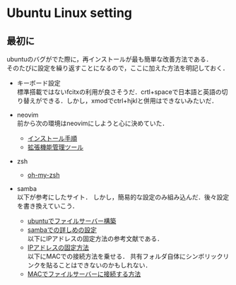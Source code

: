 # Ubuntu Linux setting
## 最初に
ubuntuのバグがでた際に，再インストールが最も簡単な改善方法である．  
そのたびに設定を繰り返すことになるので，ここに加えた方法を明記しておく．  
- キーボード設定  
    標準搭載ではないfcitxの利用が良さそうだ．crtl+spaceで日本語と英語の切り替えができる．しかし，xmodでctrl+hjklと併用はできないみたいだ．  

- neovim  
    前から次の環境はneovimにしようと心に決めていた．  
    - [インストール手順](https://zenn.dev/temple_c_tech/articles/upgrade-nvim)  
    - [拡張機能管理ツール](https://github.com/Shougo/dein-installer.vim)  

- zsh  
    - [oh-my-zsh](https://qiita.com/NaokiIshimura/items/249bb1a101b626a59387)  

- samba  
    以下が参考にしたサイト． しかし，簡易的な設定のみ組み込んだ．後々設定を書き換えていこう．  
    - [ubuntuでファイルサーバー構築](https://www.pc-koubou.jp/magazine/10062)  
    - [sambaでの詳しめの設定](https://seesaawiki.jp/w/bokkuri_orz/d/CentOS%20-%20samba)  
    以下にIPアドレスの固定方法の参考文献である．  
    - [IPアドレスの固定方法](https://gihyo.jp/admin/serial/01/ubuntu-recipe/0708)  
    以下にMACでの接続方法を乗せる． 共有フォルダ自体にシンボリックリンクを貼ることはできないのかもしれない．  
    - [MACでファイルサーバーに接続する方法](https://pc-karuma.net/mac-mount-windows-share-folder/)  
